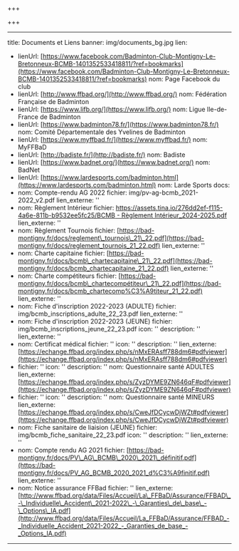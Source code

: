 +++

+++

***

title: Documents et Liens
banner: img/documents\_bg.jpg
lien:

* lienUrl: [https://www.facebook.com/Badminton-Club-Montigny-Le-Bretonneux-BCMB-1401352533418811/?ref=bookmarks](https://www.facebook.com/Badminton-Club-Montigny-Le-Bretonneux-BCMB-1401352533418811/?ref=bookmarks)
  nom: Page Facebook du club
* lienUrl: [http://www.ffbad.org/](http://www.ffbad.org/)
  nom: Fédération Française de Badminton
* lienUrl: [https://www.lifb.org/](https://www.lifb.org/)
  nom: Ligue Ile-de-France de Badminton
* lienUrl: [https://www.badminton78.fr/](https://www.badminton78.fr/)
  nom: Comité Départementale des Yvelines de Badminton
* lienUrl: [https://www.myffbad.fr/](https://www.myffbad.fr/)
  nom: MyFFBaD
* lienUrl: [http://badiste.fr/](http://badiste.fr/)
  nom: Badiste
* lienUrl: [https://www.badnet.org/](https://www.badnet.org/)
  nom: BadNet
* lienUrl: [https://www.lardesports.com/badminton.html](https://www.lardesports.com/badminton.html)
  nom: Larde Sports
  docs:
* nom: Compte-rendu AG 2022
  fichier: img/pv-ag-bcmb\_2021-2022\_v2.pdf
  lien\_externe: ''
* nom: Règlement Intérieur
  fichier: [https://assets.tina.io/276dd2ef-f115-4a6e-811b-b9532ee5fc25/BCMB - Règlement Intérieur\_2024-2025.pdf](https://bad-montigny.fr/docs/bcmb_reglementinterieur_21_22.pdf)
  lien\_externe: ''
* nom: Règlement Tournois
  fichier: [https://bad-montigny.fr/docs/reglement\_tournois\_21\_22.pdf](https://bad-montigny.fr/docs/reglement_tournois_21_22.pdf)
  lien\_externe: ''
* nom: Charte capitaine
  fichier: [https://bad-montigny.fr/docs/bcmb\_chartecapitaine\_21\_22.pdf](https://bad-montigny.fr/docs/bcmb_chartecapitaine_21_22.pdf)
  lien\_externe: ''
* nom: Charte compétiteurs
  fichier: [https://bad-montigny.fr/docs/bcmb\_chartecompétiteur\_21\_22.pdf](https://bad-montigny.fr/docs/bcmb_chartecomp%C3%A9titeur_21_22.pdf)
  lien\_externe: ''
* nom: Fiche d'inscription 2022-2023 (ADULTE)
  fichier: img/bcmb\_inscriptions\_adulte\_22\_23.pdf
  lien\_externe: ''
* nom: Fiche d'inscription 2022-2023 (JEUNE)
  fichier: img/bcmb\_inscriptions\_jeune\_22\_23.pdf
  icon: ''
  description: ''
  lien\_externe: ''
* nom: Certificat médical
  fichier: ''
  icon: ''
  description: ''
  lien\_externe: [https://echange.ffbad.org/index.php/s/nMxERAsff788dm6#pdfviewer](https://echange.ffbad.org/index.php/s/nMxERAsff788dm6#pdfviewer)
* fichier: ''
  icon: ''
  description: ''
  nom: Questionnaire santé ADULTES
  lien\_externe: [https://echange.ffbad.org/index.php/s/ZyzDYME9ZN646qF#pdfviewer](https://echange.ffbad.org/index.php/s/ZyzDYME9ZN646qF#pdfviewer)
* fichier: ''
  icon: ''
  description: ''
  nom: Questionnaire santé MINEURS
  lien\_externe: [https://echange.ffbad.org/index.php/s/CweJfDCycwDjWZt#pdfviewer](https://echange.ffbad.org/index.php/s/CweJfDCycwDjWZt#pdfviewer)
* nom: Fiche sanitaire de liaision (JEUNE)
  fichier: img/bcmb\_fiche\_sanitaire\_22\_23.pdf
  icon: ''
  description: ''
  lien\_externe: ''
* nom: Compte rendu AG 2021
  fichier: [https://bad-montigny.fr/docs/PV\_AG\_BCMB\_2020\_2021\_définitif.pdf](https://bad-montigny.fr/docs/PV_AG_BCMB_2020_2021_d%C3%A9finitif.pdf)
  lien\_externe: ''
* nom: Notice assurance FFBad
  fichier: ''
  lien\_externe: [http://www.ffbad.org/data/Files/Accueil/La\_FFBaD/Assurance/FFBAD\_-\_Individuelle\_Accident\_2021-2022\_-\_Garanties\_de\_base\_-\_Options\_IA.pdf](http://www.ffbad.org/data/Files/Accueil/La_FFBaD/Assurance/FFBAD_-_Individuelle_Accident_2021-2022_-_Garanties_de_base_-_Options_IA.pdf)

***

